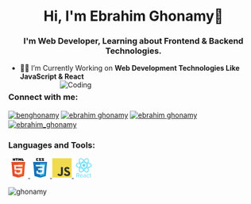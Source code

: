 <h1 align="center">Hi, I'm Ebrahim Ghonamy👋</h1>
<h3 align="center">
  I'm Web Developer, Learning about Frontend & Backend Technologies.
</h3>

- 👨‍💻 I’m Currently Working on **Web Development Technologies Like JavaScript &
React**
<img
  align="right"
  width="400p"
  src="https://cdn.dribbble.com/users/1162077/screenshots/3848914/programmer.gif"
  alt="Coding"
/>
<h3 align="left">Connect with me:</h3>
<p align="left">
  <a href="https://twitter.com/benghonamy" target="blank"
    ><img
      align="center"
      src="https://raw.githubusercontent.com/rahuldkjain/github-profile-readme-generator/master/src/images/icons/Social/twitter.svg"
      alt="benghonamy"
      height="30"
      width="40"
  /></a>
  <a href="https://linkedin.com/in/ebrahim ghonamy" target="blank"
    ><img
      align="center"
      src="https://raw.githubusercontent.com/rahuldkjain/github-profile-readme-generator/master/src/images/icons/Social/linked-in-alt.svg"
      alt="ebrahim ghonamy"
      height="30"
      width="40"
  /></a>
  <a href="https://fb.com/ebrahim ghonamy" target="blank"
    ><img
      align="center"
      src="https://raw.githubusercontent.com/rahuldkjain/github-profile-readme-generator/master/src/images/icons/Social/facebook.svg"
      alt="ebrahim ghonamy"
      height="30"
      width="40"
  /></a>
  <a href="https://instagram.com/ebrahim_ghonamy" target="blank"
    ><img
      align="center"
      src="https://raw.githubusercontent.com/rahuldkjain/github-profile-readme-generator/master/src/images/icons/Social/instagram.svg"
      alt="ebrahim_ghonamy"
      height="30"
      width="40"
  /></a>
</p>

<h3 align="left">Languages and Tools:</h3>
<p align="left">
  <a href="https://www.w3.org/html/" target="_blank" rel="noreferrer">
    <img
      src="https://raw.githubusercontent.com/devicons/devicon/master/icons/html5/html5-original-wordmark.svg"
      alt="html5"
      width="40"
      height="40"
    />
  </a>
  <a href="https://www.w3schools.com/css/" target="_blank" rel="noreferrer">
    <img
      src="https://raw.githubusercontent.com/devicons/devicon/master/icons/css3/css3-original-wordmark.svg"
      alt="css3"
      width="40"
      height="40"
    />
  </a>
  <a
    href="https://developer.mozilla.org/en-US/docs/Web/JavaScript"
    target="_blank"
    rel="noreferrer"
  >
    <img
      src="https://raw.githubusercontent.com/devicons/devicon/master/icons/javascript/javascript-original.svg"
      alt="javascript"
      width="40"
      height="40"
    />
  </a>
  <a href="https://reactjs.org/" target="_blank" rel="noreferrer">
    <img
      src="https://raw.githubusercontent.com/devicons/devicon/master/icons/react/react-original-wordmark.svg"
      alt="react"
      width="40"
      height="40"
    />
  </a>
</p>

<p>
  <img
    align="center"
    src="https://github-readme-stats.vercel.app/api/top-langs?username=ghonamy&show_icons=true&locale=en&layout=compact"
    alt="ghonamy"
  />
</p>
